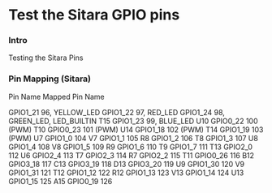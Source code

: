 Test the Sitara GPIO pins 
=========================

### Intro 
Testing the Sitara Pins 

### Pin Mapping (Sitara)

Pin Name  Mapped Pin Name

GPIO1_21  96, YELLOW_LED 
GPIO1_22  97, RED_LED 
GPIO1_24  98, GREEN_LED, 
LED_BUILTIN 
T15  GPIO1_23  99, BLUE_LED 
U10  GPIO0_22  100 (PWM) T10  GPIO0_23  101 (PWM) 
U14  GPIO1_18  102 (PWM) 
T14  GPIO1_19  103 (PWM) 
U7  GPIO1_0  104 
V7  GPIO1_1  105 
R8  GPIO1_2  106 
T8  GPIO1_3  107 
U8  GPIO1_4  108 
V8  GPIO1_5  109 
R9  GPIO1_6  110 
T9  GPIO1_7  111 
T13  GPIO2_0  112 
U6  GPIO2_4  113 
T7  GPIO2_3  114 
R7  GPIO2_2  115 
T11  GPIO0_26  116 
B12  GPIO3_18  117 
C13  GPIO3_19  118 
D13  GPIO3_20  119 
U9  GPIO1_30  120 
V9  GPIO1_31  121 
T12  GPIO1_12  122 
R12  GPIO1_13  123 
V13  GPIO1_14  124 
U13  GPIO1_15  125 
A15  GPIO0_19  126 
